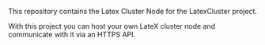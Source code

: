 This repository contains the Latex Cluster Node for the LatexCluster project.

With this project you can host your own LateX cluster node and communicate with it via an HTTPS API.



